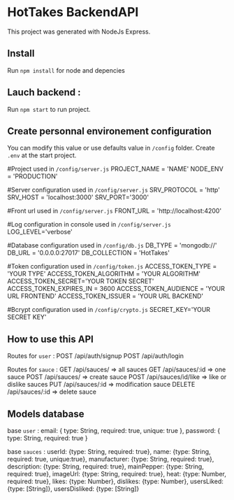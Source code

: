 # HotTakes BackendAPI

This project was generated with NodeJs Express.

## Install

Run `npm install` for node and depencies

## Lauch backend :

Run `npm start` to run project.

## Create personnal environement configuration

You can modify this value or use defaults value in `/config` folder.
Create `.env` at the start project.

#Project used in `/config/server.js`
PROJECT_NAME = 'NAME'
NODE_ENV = 'PRODUCTION'

#Server configuration used in `/config/server.js`
SRV_PROTOCOL = 'http'
SRV_HOST = 'localhost:3000'
SRV_PORT='3000'

#Front url used in `/config/server.js`
FRONT_URL = 'http://localhost:4200'

#Log configuration in console used in `/config/server.js`
LOG_LEVEL='verbose'

#Database configuration used in `/config/db.js`
DB_TYPE = 'mongodb://'
DB_URL = '0.0.0.0:27017'
DB_COLLECTION = 'HotTakes'

#Token configuration used in `/config/token.js`
ACCESS_TOKEN_TYPE = 'YOUR TYPE'
ACCESS_TOKEN_ALGORITHM = 'YOUR ALGORITHM'
ACCESS_TOKEN_SECRET='YOUR TOKEN SECRET'
ACCESS_TOKEN_EXPIRES_IN = 3600
ACCESS_TOKEN_AUDIENCE = 'YOUR URL FRONTEND'
ACCESS_TOKEN_ISSUER = 'YOUR URL BACKEND'

#Bcrypt configuration used in `/config/crypto.js`
SECRET_KEY='YOUR SECRET KEY'


## How to use this API
Routes for `user` :
POST /api/auth/signup
POST /api/auth/login

Routes for `sauce` :
GET /api/sauces/ => all sauces
GET /api/sauces/:id => one sauce
POST /api/sauces/ => create sauce
POST /api/sauces/id/like => like or dislike sauces
PUT /api/sauces/:id => modification sauce
DELETE /api/sauces/:id => delete sauce

## Models database
base `user` :
  email: { type: String, required: true, unique: true },
  password: { type: String, required: true }

base `sauces` :
    userId: {type: String, required: true},
    name: {type: String, required: true, unique:true},
    manufacturer: {type: String, required: true},
    description: {type: String, required: true},
    mainPepper: {type: String, required: true},
    imageUrl: {type: String, required: true},
    heat: {type: Number, required: true},
    likes: {type: Number},
    dislikes: {type: Number},
    usersLiked: {type: [String]},
    usersDisliked: {type: [String]}
